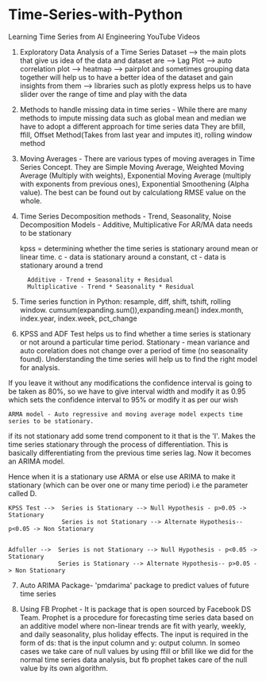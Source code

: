 # Time-Series-with-Python

Learning Time Series from AI Engineering YouTube Videos 

1) Exploratory Data Analysis of a Time Series Dataset
    --> the main plots that give us idea of the data and dataset are 
                --> Lag Plot
                --> auto correlation plot
                --> heatmap
                --> pairplot and sometimes grouping data together will help us to have a better idea of the dataset and gain insights from them
                --> libraries such as plotly express helps us to have slider over the range of time and play with the data


2) Methods to handle missing data in time series - While there are many methods to impute missing data such as global mean and median we have to adopt a different approach for time series data
        They are bfill, ffill, Offset Method(Takes from last year and imputes it), rolling window method

3) Moving Averages - There are various types of moving averages in Time Series Concept. 
   They are Simple Moving Average, Weighted Moving Average (Multiply with weights), Exponential Moving Average (multiply with exponents from previous ones), Exponential              Smoothening (Alpha value). The best can be found out by calculationg RMSE value on the whole.
   
4) Time Series Decomposition methods - Trend, Seasonality, Noise
               Decomposition Models - Additive, Multiplicative
               For AR/MA data needs to be stationary
    
    kpss = determining whether the time series is stationary around mean or linear time. 
         c - data is stationary around a constant, ct - data is stationary around a trend
         
         Additive - Trend + Seasonality + Residual
         Multiplicative - Trend * Seasonality * Residual
         
 5) Time series function in Python: resample, diff, shift, tshift, rolling window. cumsum(expanding.sum()),expanding.mean() index.month, index.year, index.week, pct_change
 
 6) KPSS and ADF Test helps us to find whether a time series is stationary or not around a particular time period. Stationary - mean variance and auto corelation does not change     over a period of time (no seasonality found). Understanding the time series will help us to find the right model for analysis.
 
 If you leave it without any modifications the confidence interval is going to be taken as 80%, so we have to give interval width and modify it as 0.95 which sets the confidence interval to 95% or modify it as per our wish
 
    ARMA model - Auto regressive and moving average model expects time series to be stationary.
    
   if its not stationary add some trend component to it that is the 'I'. Makes the time series stationary through the process of differentiation. This is basically differentiating from the previous time series lag. Now it becomes an ARIMA model.           
    
 Hence when it is a stationary use ARMA or else use ARIMA to make it stationary (which can be over one or many time period) i.e the parameter called D.
    
    KPSS Test -->  Series is Stationary --> Null Hypothesis - p>0.05 -> Stationary
                   Series is not Stationary --> Alternate Hypothesis-- p<0.05 -> Non Stationary
                   
                   
    Adfuller -->  Series is not Stationary --> Null Hypothesis - p<0.05 -> Stationary
                  Series is Stationary --> Alternate Hypothesis-- p>0.05 -> Non Stationary
                   
                   
7) Auto ARIMA Package- 'pmdarima' package to predict values of future time series

8) Using FB Prophet - It is package that is open sourced by Facebook DS Team. Prophet is a procedure for forecasting time series data based on an additive model where non-linear trends are fit with yearly, weekly, and daily seasonality, plus holiday effects. The input is required in the form of ds: that is the input column and y: output column. In someo cases we take care of null values by using ffill or bfill like we did for the normal time series data analysis, but fb prophet takes care of the null value by its own algorithm.
                   
